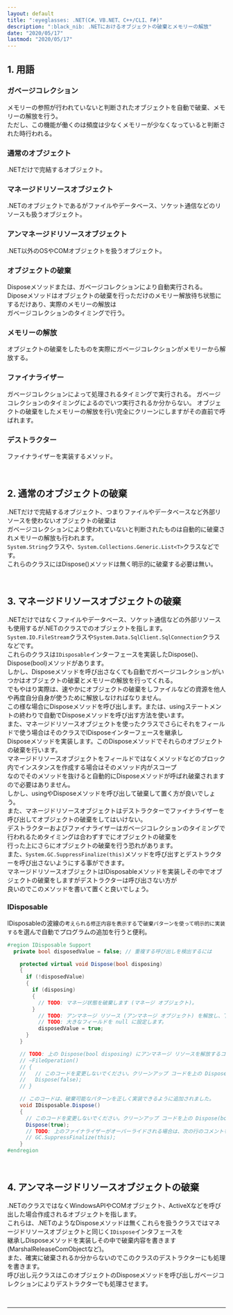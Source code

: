 ```yaml
---
layout: default
title: ":eyeglasses: .NET(C#、VB.NET、C++/CLI、F#)"
description: ":black_nib: .NETにおけるオブジェクトの破棄とメモリーの解放"
date: "2020/05/17"
lastmod: "2020/05/17"
---
```


## 1. 用語

### ガベージコレクション

メモリーの参照が行われていないと判断されたオブジェクトを自動で破棄、メモリーの解放を行う。  
ただし、この機能が働くのは頻度は少なくメモリーが少なくなっていると判断された時行われる。  

### 通常のオブジェクト

.NETだけで完結するオブジェクト。  

### マネージドリソースオブジェクト

.NETのオブジェクトであるがファイルやデータベース、ソケット通信などのリソースも扱うオブジェクト。

### アンマネージドリソースオブジェクト

.NET以外のOSやCOMオブジェクトを扱うオブジェクト。  

### オブジェクトの破棄

Disposeメソッドまたは、ガベージコレクションにより自動実行される。  
Diposeメソッドはオブジェクトの破棄を行っただけのメモリー解放待ち状態にするだけあり、実際のメモリーの解放は  
ガベージコレクションのタイミングで行う。  

### メモリーの解放

オブジェクトの破棄をしたものを実際にガベージコレクションがメモリーから解放する。  

### ファイナライザー

ガベージコレクションによって処理されるタイミングで実行される。 
ガベージコレクションのタイミングによるのでいつ実行されるか分からない。 
オブジェクトの破棄をしたメモリーの解放を行い完全にクリーンにしますがその直前で呼ばれます。  

### デストラクター

ファイナライザーを実装するメソッド。 

<br />

## 2. 通常のオブジェクトの破棄

.NETだけで完結するオブジェクト、つまりファイルやデータベースなど外部リソースを使わないオブジェクトの破棄は  
ガベージコレクションにより使われていないと判断されたものは自動的に破棄されメモリーの解放も行われます。  
`System.String`クラスや、`System.Collections.Generic.List<T>`クラスなどです。  
これらのクラスにはDispose()メソッドは無く明示的に破棄する必要は無い。  

<br />

## 3. マネージドリソースオブジェクトの破棄

.NETだけではなくファイルやデータベース、ソケット通信などの外部リソースも使用するが.NETのクラスでのオブジェクトを指します。  
`System.IO.FileStream`クラスや`System.Data.SqlClient.SqlConnection`クラスなどです。  
これらのクラスは`IDisposable`インターフェースを実装したDispose()、Dispose(bool)メソッドがあります。  
しかし、Disposeメソッドを呼び出さなくても自動でガベージコレクションがいつかはオブジェクトの破棄とメモリーの解放を行ってくれる。  
でもやはり実際は、速やかにオブジェクトの破棄をしファイルなどの資源を他人や再度自分自身が使うために解放しなければなりません。  
この様な場合にDisposeメソッドを呼び出します。または、usingステートメントの終わりで自動でDisposeメソッドを呼び出す方法を使います。  
また、マネージドリソースオブジェクトを使ったクラスでさらにそれをフィールドで使う場合はそのクラスでIDisposeインターフェースを継承し  
Disposeメソッドを実装します。このDisposeメソッドでそれらのオブジェクトの破棄を行います。  
マネージドリソースオブジェクトをフィールドではなくメソッドなどのブロック内でインスタンスを作成する場合はそのメソッド内がスコープ  
なのでそのメソッドを抜けると自動的にDisposeメソッドが呼ばれ破棄されますので必要はありません。  
しかし、usingやDisposeメソッドを呼び出して破棄して置く方が良いでしょう。  
また、マネージドリソースオブジェクトはデストラクターでファイナライザーを呼び出してオブジェクトの破棄をしてはいけない。  
デストラクターおよびファイナライザーはガベージコレクションのタイミングで行われるためタイミングは合わずすでにオブジェクトの破棄を  
行った上にさらにオブジェクトの破棄を行う恐れがあります。  
また、`System.GC.SuppressFinalize(this)`メソッドを呼び出すとデストラクターを呼び出さないようにする事ができます。  
マネージドリソースオブジェクトはIDisposableメソッドを実装しその中でオブジェクトの破棄をしますがデストラクターは呼び出さない方が  
良いのでこのメソッドを書いて置くと良いでしょう。  

### IDisposable

IDisposableの波線の`考えられる修正内容を表示する`で`破棄パターンを使って明示的に実装する`を選んで自動でプログラムの追加を行うと便利。  

```csharp
#region IDisposable Support
  private bool disposedValue = false; // 重複する呼び出しを検出するには

    protected virtual void Dispose(bool disposing)
    {
      if (!disposedValue)
      {
        if (disposing)
        {
          // TODO: マネージ状態を破棄します (マネージ オブジェクト)。
        }
          // TODO: アンマネージ リソース (アンマネージ オブジェクト) を解放し、下のファイナライザーをオーバーライドします。
          // TODO: 大きなフィールドを null に設定します。
          disposedValue = true;
      }
    }

    // TODO: 上の Dispose(bool disposing) にアンマネージ リソースを解放するコードが含まれる場合にのみ、ファイナライザーをオーバーライドします。
    // ~FileOperation()
    // {
    //   // このコードを変更しないでください。クリーンアップ コードを上の Dispose(bool disposing) に記述します。
    //   Dispose(false);
    // }

    // このコードは、破棄可能なパターンを正しく実装できるように追加されました。
    void IDisposable.Dispose()
    {
      // このコードを変更しないでください。クリーンアップ コードを上の Dispose(bool disposing) に記述します。
      Dispose(true);
      // TODO: 上のファイナライザーがオーバーライドされる場合は、次の行のコメントを解除してください。
      // GC.SuppressFinalize(this);
    }
#endregion
```

<br />

## 4. アンマネージドリソースオブジェクトの破棄

.NETのクラスではなくWindowsAPIやCOMオブジェクト、ActiveXなどを呼び出した場合作成されるオブジェクトを指します。  
これらは、.NETのようなDisposeメソッドは無くこれらを扱うクラスではマネージドリソースオブジェクトと同じく`IDispose`インタフェースを  
継承しDisposeメソッドを実装しその中で破棄内容を書きます(MarshalReleaseComObjectなど)。  
また、確実に破棄されるか分からないのでこのクラスのデストラクターにも処理を書きます。  
呼び出し元クラスはこのオブジェクトのDisposeメソッドを呼び出しガベージコレクションによりデストラクターでも処理させます。

<br />

* * *
